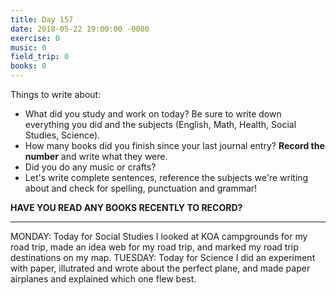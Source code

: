 ```yaml
---
title: Day 157
date: 2018-05-22 19:00:00 -0000
exercise: 0
music: 0
field_trip: 0
books: 0
---
```

Things to write about:

* What did you study and work on today? Be sure to write down everything you did and the subjects (English, Math, Health, Social Studies, Science).
* How many books did you finish since your last journal entry? **Record the number** and write what they were.
* Did you do any music or crafts?
* Let's write complete sentences, reference the subjects we're writing about and check for spelling, punctuation and grammar!

**HAVE YOU READ ANY BOOKS RECENTLY TO RECORD?**

***

MONDAY: Today for Social Studies I looked at KOA campgrounds for my road trip, made an idea web for my road trip, and marked my road trip destinations on my map. TUESDAY: Today for Science I did an experiment with paper, illutrated and wrote about the perfect plane, and made paper airplanes and explained which one flew best.

